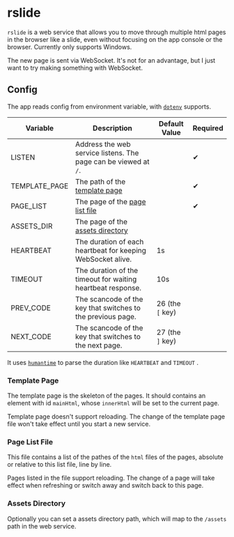 # rslide

`rslide` is a web service that allows you to move through multiple html pages in the browser like a slide, even without focusing on the app console or the browser. Currently only supports Windows.

The new page is sent via WebSocket. It's not for an advantage, but I
just want to try making something with WebSocket.

## Config

The app reads config from environment variable, with [`dotenv`](https://docs.rs/dotenv/0.15.0/dotenv/) supports.

| Variable | Description | Default Value | Required |
| -|-|-|-|
| LISTEN | Address the web service listens. The page can be viewed at `/`. | | ✔ | 
| TEMPLATE_PAGE | The path of the [template page](TODO) | | ✔ |
| PAGE_LIST | The page of the [page list file](TODO) | | ✔ |
| ASSETS_DIR | The page of the [assets directory](TODO) | | |
| HEARTBEAT | The duration of each heartbeat for keeping WebSocket alive. | 1s | |
| TIMEOUT | The duration of the timeout for waiting heartbeat response. | 10s | |
| PREV_CODE | The scancode of the key that switches to the previous page. | 26 (the `[` key) | |
| NEXT_CODE | The scancode of the key that switches to the next page. | 27 (the `]` key) | |

It uses [`humantime`](https://docs.rs/humantime/latest/humantime/index.html) to parse the duration like `HEARTBEAT` and `TIMEOUT` .

### Template Page

The template page is the skeleton of the pages. It should contains an element with id `mainHtml`, whose `innerHtml` will be set to the current page.

Template page doesn't support reloading. The change of the template page file won't take effect until you start a new service.

### Page List File

This file contains a list of the pathes of the `html` files of the pages, absolute or relative to this list file, line by line.

Pages listed in the file support reloading. The change of a page will take effect when refreshing or switch away and switch back to this page.

### Assets Directory

Optionally you can set a assets directory path, which will map to the `/assets` path in the web service.
